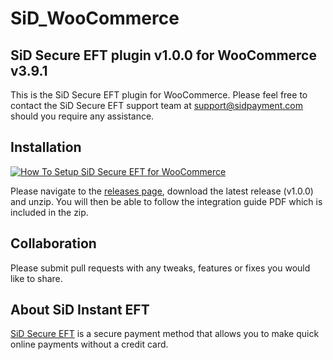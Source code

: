 # SiD_WooCommerce
## SiD Secure EFT plugin v1.0.0 for WooCommerce v3.9.1

This is the SiD Secure EFT plugin for WooCommerce. Please feel free to contact the SiD Secure EFT support team at support@sidpayment.com should you require any assistance.

## Installation
[![How To Setup SiD Secure EFT for WooCommerce](https://appinlet.com/wp-content/uploads/2021/01/How-To-Setup-SiD-Secure-EFT-for-WooCommerce.jpg)](https://www.youtube.com/watch?v=zc9vPePRrfQ "How To Setup SiD Secure EFT for WooCommerce")

Please navigate to the [releases page](https://github.com/SiD-Instant-EFT/SiD_WooCommerce/releases), download the latest release (v1.0.0) and unzip. You will then be able to follow the integration guide PDF which is included in the zip.

## Collaboration

Please submit pull requests with any tweaks, features or fixes you would like to share.

## About SiD Instant EFT

[SiD Secure EFT](https://sidpayment.com/) is a secure payment method that allows you to make quick online payments without a credit card.
